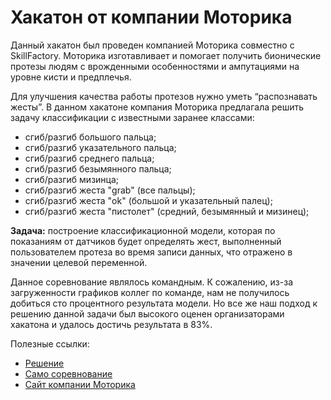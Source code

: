 # Хакатон от компании Моторика

Данный хакатон был проведен компанией Моторика совместно с SkillFactory. Моторика изготавливает и помогает получить бионические протезы людям с врожденными особенностями и ампутациями на уровне кисти и предплечья.

Для улучшения качества работы протезов нужно уметь “распознавать жесты”.
В данном хакатоне компания Моторика предлагала решить задачу классификации с известными заранее классами:

* сгиб/разгиб большого пальца;
* сгиб/разгиб указательного пальца;
* сгиб/разгиб среднего пальца;
* сгиб/разгиб безымянного пальца;
* сгиб/разгиб мизинца;
* сгиб/разгиб жеста "grab" (все пальцы);
* сгиб/разгиб жеста "ok" (большой и указательный палец);
* сгиб/разгиб жеста "пистолет" (средний, безымянный и мизинец);

**Задача:** построение классификационной модели, которая по показаниям от датчиков будет определять жест, выполненный пользователем протеза во время записи данных, что отражено в значении целевой переменной.

Данное соревнование являлось командным. К сожалению, из-за загруженности графиков коллег по команде, нам не получилось добиться сто процентного результата модели. Но все же наш подход к решению данной задачи был высокого оценен организаторами хакатона и удалось достичь результата в 83%.

Полезные ссылки:

* [Решение](https://github.com/AlexandrYarin/Motorica_project/blob/main/solution.ipynb)
* [Само соревнование](https://www.kaggle.com/competitions/motorica-gesture-classification-task/leaderboard)
* [Сайт компании Моторика](https://motorica.org/)